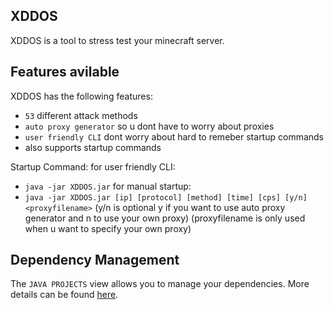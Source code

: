 ## XDDOS

XDDOS is a tool to stress test your minecraft server.

## Features avilable

XDDOS has the following features:

- `53` different attack methods
- `auto proxy generator` so u dont have to worry about proxies
- `user friendly CLI` dont worry about hard to remeber startup commands
- also supports startup commands 

 Startup Command: 
for user friendly CLI:
- `java -jar XDDOS.jar`
for manual startup:
- `java -jar XDDOS.jar [ip] [protocol] [method] [time] [cps] [y/n] <proxyfilename>` (y/n is optional y if you want to use auto proxy generator and n to use your own proxy) (proxyfilename is only used when u want to specify your own proxy)

## Dependency Management

The `JAVA PROJECTS` view allows you to manage your dependencies. More details can be found [here](https://github.com/microsoft/vscode-java-dependency#manage-dependencies).
